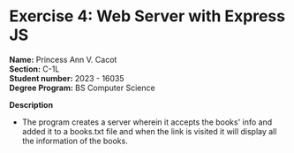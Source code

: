 # Exercise 4: Web Server with Express JS

**Name:** Princess Ann V. Cacot <br/>
**Section:** C-1L <br/>
**Student number:** 2023 - 16035 <br/>
**Degree Program:** BS Computer Science <br/>

**Description**
- The program creates a server wherein it accepts the books' info and added it to a books.txt file and when the link is visited it will display all the information of the books.